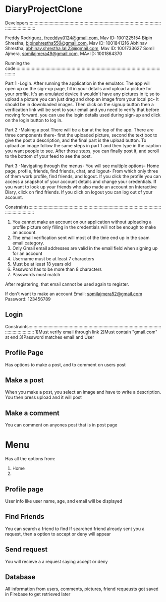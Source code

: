 # DiaryProjectClone

Developers::::::::::::::::::::::::::::::::::::::::::::::::::::::::::::::::::::::::::::::::::::::::::::::::::::::::::::::::::::::::::::::::::

Freddy Rodriguez, freeddyy0124@gmail.com, Mav ID: 1001225154
Bipin Shrestha, bipinshrestha550@gmail.com, Mav ID: 1001841216
Abhinav Shrestha, abhinav.shrestha.lal.23@gmail.com, Mav ID: 1001733627
Somil Ajmera, somilajmera49@gmail.com, MAv ID: 1001864370 


Running the code::::::::::::::::::::::::::::::::::::::::::::::::::::::::::::::::::::::::::::::::::::::::::::::::::::::::::::::::::::::::::::

Part 1 -Login. After running the application in the emulator. The app will open up on the sign-up page, fill in your details and upload a picture for your profile. 
It's an emulated device it wouldn't have any pictures in it; so to upload a picture you can just drag and drop an image from your local pc- It should be in downloaded 
images. Then click on the signup button then a verification link will be sent to your email and you need to verify that before moving forward. you can use the login 
details used during sign-up and click on the login button to log in.

Part 2 -Making a post There will be a bar at the top of the app. There are three components there- first the uploaded picture, second the text box to give 
the post a description, and the final part is the upload button. To upload an image follow the same steps in part 1 and then type in the caption you want
people to see. After those steps, you can finally post it, and scroll to the bottom of your feed to see the post.

Part 3 -Navigating through the menus- You will see multiple options- Home page, profile, friends, find friends, chat, and logout- From which only three of them
work profile, find friends, and logout. If you click the profile you can access a snapshot of your account details and change your credentials. If you want to look up 
your friends who also made an account on Interactive Diary, click on find friends. If you click on logout you can log out of your account.                                                                                               

Constraints:::::::::::::::::::::::::::::::::::::::::::::::::::::::::::::::::::::::::::::::::::::::::::::::::::::::::::::::::::::::::::::::::
1) You cannot make an account on our application without uploading a profile picture only filling in the credentials will not be enough to make an account.
2) The email verification sent will most of the time end up in the spam email category.
3) Only Gmail email addresses are valid in the email field when signing up for an account
4) Username must be at least 7 characters
5) Must be at least 18 years old
6) Password has to be more than 8 characters
7) Passwords must match

After registering, that email cannot be used again to register.

If don't want to make an account 
Email: somilajmera52@gmail.com
Password: 123456789

## Login
Constraints:::::::::::::::::::::::::::::::::::::::::::::::::::::::::::::::::::::::::::::::::::::::::::::::::::::::::::::::::::::::::::::::::
1)Must verify email through link
2)Must contain "gmail.com" at end
3)Password matches email and User




## Profile Page
Has options to make a post, and to comment on users post


## Make a post
When you make a post, you select an image and have to write a description. You then press upload and it will post

## Make a comment
You can comment on anyones post that is in post page

# Menu
Has all the options from:
1) Home
2) 

## Profile page
User info like user name, age, and email will be displayed

## Find Friends
You can search a friend to find
If searched friend already sent you a request, then a option to accept or deny will appear

## Send request
You will recieve a a request saying accept or deny

## Database
All information from users, comments, pictures, friend requeusts got saved in Firebase to get retrieved later



